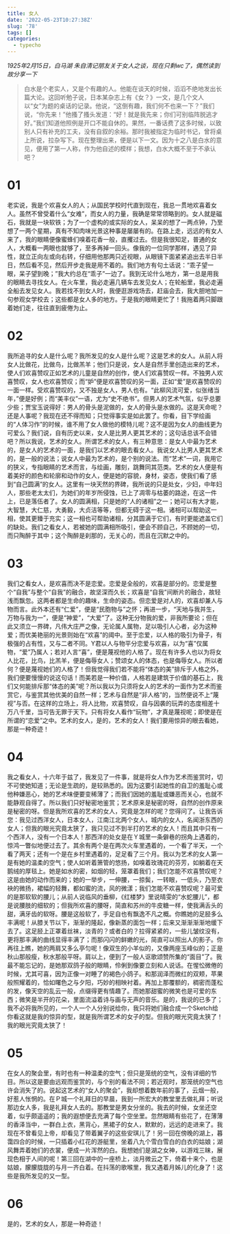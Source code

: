 ```yaml
---
title: 女人
date: '2022-05-23T10:27:38Z'
slug: '78'
tags: []
categories:
  - typecho
---
```

*1925年2月15日，白马湖*
*朱自清记朋友关于女人之谈，现在只剩wc了，偶然读到故分享一下*

> 白水是个老实人，又是个有趣的人。他能在谈天的时候，滔滔不绝地发出长篇大论。这回听勉子说，日本某杂志上有《女？》一文，是几个文人以“女”为题的桌话的记录。他说，“这倒有趣，我们何不也来一下？”我们说，“你先来！”他搔了搔头发道：“好！就是我先来；你们可别临阵脱逃才好。”我们知道他照例是开口不能自休的。果然，一番话费了这多时候，以致别人只有补充的工夫，没有自叙的余裕。那时我被指定为临时书记，曾将桌上所说，拉杂写下。现在整理出来，便是以下一文。因为十之八是白水的意见，便用了第一人称，作为他自述的模样；我想，白水大概不至于不承认吧？

# 01
老实说，我是个欢喜女人的人；从国民学校时代直到现在，我总一贯地欢喜着女人。虽然不曾受着什么“女难”，而女人的力量，我确是常常领略到的。女人就是磁石，我就是一块软铁；为了一个虚构的或实际的女人，呆呆的想了一两点钟，乃至想了一两个星期，真有不知肉味光景这种事是屡屡有的。在路上走，远远的有女人来了，我的眼睛便像蜜蜂们嗅着花香一般，直攫过去。但是我很知足，普通的女人，大概看一两眼也就够了，至多再掉一回头。像我的一位同学那样，遇见了异性，就立正向左或向右转，仔细用他那两只近视眼，从眼镜下面紧紧追出去半日半日，然后看不见，然后开步走我是用不着的。我们地方有句土话说：“乖子望一眼，呆子望到晚；”我大约总在“乖子”一边了。我到无论什么地方，第一总是用我的眼睛去寻找女人。在火车里，我必走遍几辆车去发见女人；在轮船里，我必走遍全船去发见女人。我若找不到女人时，我便逛游戏场去，赶庙会去，我大胆地加一句参观女学校去；这些都是女人多的地方。于是我的眼睛更忙了！我拖着两只脚跟着她们走，往往直到疲倦为止。

# 02
我所追寻的女人是什么呢？我所发见的女人是什么呢？这是艺术的女人。从前人将女人比做花，比做鸟，比做羔羊；他们只是说，女人是自然手里创造出来的艺术，使人们欢喜赞叹正如艺术的儿童是自然的创作，使人们欢喜赞叹一样。不独男人欢喜赞叹，女人也欢喜赞叹；而“妒”便是欢喜赞叹的另一面，正如“爱”是欢喜赞叹的一面一样。受欢喜赞叹的，又不独是女人，男人也有。“此柳风流可爱，似张绪当年，”便是好例；而“美丰仪”一语，尤为“史不绝书”。但男人的艺术气氛，似乎总要少些；贾宝玉说得好：男人的骨头是泥做的，女人的骨头是水做的。这是天命呢？还是人事呢？我现在还不得而知；只觉得事实是如此罢了。你看，目下学绘画的“人体习作”的时候，谁不用了女人做他的模特儿呢？这不是因为女人的曲线更为可爱么？我们说，自有历史以来，女人是比男人更其艺术的；这句话总该不会错吧？所以我说，艺术的女人。所谓艺术的女人，有三种意思：是女人中最为艺术的，是女人的艺术的一面，是我们以艺术的眼去看女人。我说女人比男人更其艺术的，是一般的说法；说女人中最为艺术的，是个别的说法。而“艺术”一词，我用它的狭义，专指眼睛的艺术而言，与绘画，雕刻，跳舞同其范类。艺术的女人便是有着美好的颜色和轮廓和动作的女人，便是她的容貌，身材，姿态，使我们看了感到“自己圆满”的女人。这里有一块天然的界碑，我所说的只是处女，少妇，中年妇人，那些老太太们，为她们的年岁所侵蚀，已上了凋零与枯萎的路途，在这一件上，已是落伍者了。女人的圆满相，只是她的“人的诸相”之一；她可以有大才能，大智慧，大仁慈，大勇毅，大贞洁等等，但都无碍于这一相。诸相可以帮助这一相，使其更臻于充实；这一相也可帮助诸相，分其圆满于它们，有时更能遮盖它们的缺处。我们之看女人，若被她的圆满相所吸引，便会不顾自己，不顾她的一切，而只陶醉于其中；这个陶醉是刹那的，无关心的，而且在沉默之中的。

# 03
我们之看女人，是欢喜而决不是恋爱。恋爱是全般的，欢喜是部分的。恋爱是整个“自我”与整个“自我”的融合，故坚深而久长；欢喜是“自我”间断片的融合，故轻浅而飘忽。这两者都是生命的趣味，生命的姿态。但恋爱是对人的，欢喜却兼人与物而言。此外本还有“仁爱”，便是“民胞物与”之怀；再进一步，“天地与我并生，万物与我为一”，便是“神爱”，“大爱”了。这种无分物我的爱，非我所要论；但在此又须立一界碑，凡伟大庄严之像，无论属人属物，足以吸引人心者，必为这种爱；而优美艳丽的光景则始在“欢喜”的阈中。至于恋爱，以人格的吸引为骨子，有极强的占有性，又与二者不同。Y君以人与物平分恋爱与欢喜，以为“喜”仅属物，“爱”乃属人；若对人言“喜”，便是蔑视他的人格了。现在有许多人也以为将女人比花，比鸟，比羔羊，便是侮辱女人；赞颂女人的体态，也是侮辱女人。所以者何？便是蔑视她们的人格了！但我觉得我们若不能将“体态的美”排斥于人格之外，我们便要慢慢的说这句话！而美若是一种价值，人格若是建筑于价值的基石上，我们又何能排斥那“体态的美”呢？所以我以为只须将女人的艺术的一面作为艺术而鉴赏它，与鉴赏其他优美的自然一样；艺术与自然是“非人格”的，当然便说不上“蔑视”与否。在这样的立场上，将人比物，欢喜赞叹，自与因袭的玩弄的态度相差十万八千里，当可告无罪于天下。只有将女人看作“玩物”，才真是蔑视呢；即使是在所谓的“恋爱”之中。艺术的女人，是的，艺术的女人！我们要用惊异的眼去看她，那是一种奇迹！

# 04
我之看女人，十六年于兹了，我发见了一件事，就是将女人作为艺术而鉴赏时，切不可使她知道；无论是生疏的，是较熟悉的。因为这要引起她性的自卫的羞耻心或他种嫌恶心，她的艺术味便要变稀薄了；而我们因她的羞耻或嫌恶而关心，也就不能静观自得了。所以我们只好秘密地鉴赏；艺术原来是秘密的呀，自然的创作原来是秘密的呀。但是我所欢喜的艺术的女人，究竟是怎样的呢？您得问了。让我告诉您：我见过西洋女人，日本女人，江南江北两个女人，城内的女人，名闻浙东西的女人；但我的眼光究竟太狭了，我只见过不到半打的艺术的女人！而且其中只有一个西洋人，没有一个日本人！那西洋的处女是在Ｙ城里一条僻巷的拐角上遇着的，惊鸿一瞥似地便过去了。其余有两个是在两次火车里遇着的，一个看了半天，一个看了两天；还有一个是在乡村里遇着的，足足看了三个月。我以为艺术的女人第一是有她的温柔的空气；使人如听着箫管的悠扬，如嗅着玫瑰花的芬芳，如躺着在天鹅绒的厚毯上。她是如水的密，如烟的轻，笼罩着我们；我们怎能不欢喜赞叹呢？这是由她的动作而来的；她的一举步，一伸腰，一掠鬓，一转眼，一低头，乃至衣袂的微扬，裙幅的轻舞，都如蜜的流，风的微漾；我们怎能不欢喜赞叹呢？最可爱的是那软软的腰儿；从前人说临风的垂柳，《红楼梦》里说晴雯的“水蛇腰儿”，都是说腰肢的细软的；但我所欢喜的腰呀，简直和苏州的牛皮糖一样，使我满舌头的甜，满牙齿的软呀。腰是这般软了，手足自也有飘逸不凡之概。你瞧她的足胫多么丰满呢！从膝关节以下，渐渐的隆起，像新蒸的面包一样；后来又渐渐渐渐地缓下去了。这足胫上正罩着丝袜，淡青的？或者白的？拉得紧紧的，一些儿皱纹没有，更将那丰满的曲线显得丰满了；而那闪闪的鲜嫩的光，简直可以照出人的影子。你再往上瞧，她的两肩又多么亭匀呢！像双生的小羊似的，又像两座玉峰似的；正是秋山那般瘦，秋水那般平呀。肩以上，便到了一般人讴歌颂赞所集的“面目”了。我最不能忘记的，是她那双鸽子般的眼睛，伶俐到像要立刻和人说话。在惺忪微倦的时候，尤其可喜，因为正像一对睡了的褐色小鸽子。和那润泽而微红的双颊，苹果般照耀着的，恰如曙色之与夕阳，巧妙的相映衬着。再加上那覆额的，稠密而蓬松的发，像天空的乱云一般，点缀得更有情趣了。而她那甜蜜的微笑也是可爱的东西；微笑是半开的花朵，里面流溢着诗与画与无声的音乐。是的，我说的已多了；我不必将我所见的，一个人一个人分别说给你，我只将她们融合成一个Sketch给你看这就是我的惊异的型，就是我所谓艺术的女子的型。但我的眼光究竟太狭了！我的眼光究竟太狭了！

# 05
在女人的聚会里，有时也有一种温柔的空气；但只是笼统的空气，没有详细的节目。所以这是要由远观而鉴赏的，与个别的看法不同；若近观时，那笼统的空气也许会消失了的。说起这艺术的“女人的聚会”，我却想着数年前的事了，云烟一般，好惹人怅惘的。在Ｐ城一个礼拜日的早晨，我到一所宏大的教堂里去做礼拜；听说那边女人多，我是礼拜女人去的。那教堂是男女分坐的。我去的时候，女坐还空着，似乎颇遥遥的；我的遐想便去充满了每个空坐里。忽然眼睛有些花了，在薄薄的香泽当中，一群白上衣，黑背心，黑裙子的女人，默默的，远远的走进来了。我现在不曾看见上帝，却看见了带着翼子的这些安琪儿了！另一回在傍晚的湖上，暮霭四合的时候，一只插着小红花的游艇里，坐着八九个雪白雪白的白衣的姑娘；湖风舞弄着她们的衣裳，便成一片浑然的白。我想她们是湖之女神，以游戏三昧，展现色相于人间的呢！第三回在湖中的一座桥上，淡月微云之下，倚着十来个，也是姑娘，朦朦胧胧的与月一齐白着。在抖荡的歌喉里，我又遇着月姊儿的化身了！这些是我所发见的又一型。

# 06
是的，艺术的女人，那是一种奇迹！
